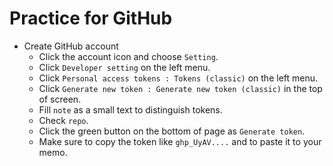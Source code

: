 # Practice for GitHub

- Create GitHub account
    - Click the account icon and choose `Setting`.
    - Click `Developer setting` on the left menu.
    - Click `Personal access tokens : Tokens (classic)` on the left menu.
    - Click `Generate new token : Generate new token (classic)` in the top of screen.
    - Fill `note` as a small text to distinguish tokens.
    - Check `repo`.
    - Click the green button on the bottom of page as `Generate token`.
    - Make sure to copy the token like `ghp_UyAV....` and to paste it to your memo.